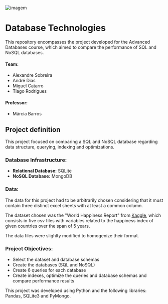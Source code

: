 ![imagem](https://user-images.githubusercontent.com/106987072/228199743-8abe56d0-0c55-41e5-b2e7-fd18b2b4b69e.png)

# Database Technologies
This repository encompasses the project developed for the Advanced Databases course, which aimed to compare the performance of SQL and NoSQL databases.


#### Team:
- Alexandre Sobreira
- André Dias
- Miguel Catarro
- Tiago Rodrigues

#### Professor: 
- Márcia Barros


## Project definition
This project focused on comparing a SQL and NoSQL database regarding data structure, querying, indexing and optimizations.

### Database Infrastructure:
- **Relational Database:** SQLite
- **NoSQL Database:** MongoDB

### Data:
The data for this project had to be arbitrarily chosen considering that it must contain three distinct excel sheets with at least a common column.

The dataset chosen was the "World Happiness Report" from [Kaggle](https://www.kaggle.com/datasets/unsdsn/world-happiness), which consists in five csv files with variables related to the happiness index of given countries over the span of 5 years.

The data files were slighlty modified to homogenize their format.

### Project Objectives:
- Select the dataset and database schemas
- Create the databases (SQL and NoSQL)
- Create 6 queries for each database
- Create indexes, optimize the queries and database schemas and compare performance results

This project was developed using Python and the following libraries: Pandas, SQLite3 and PyMongo.

